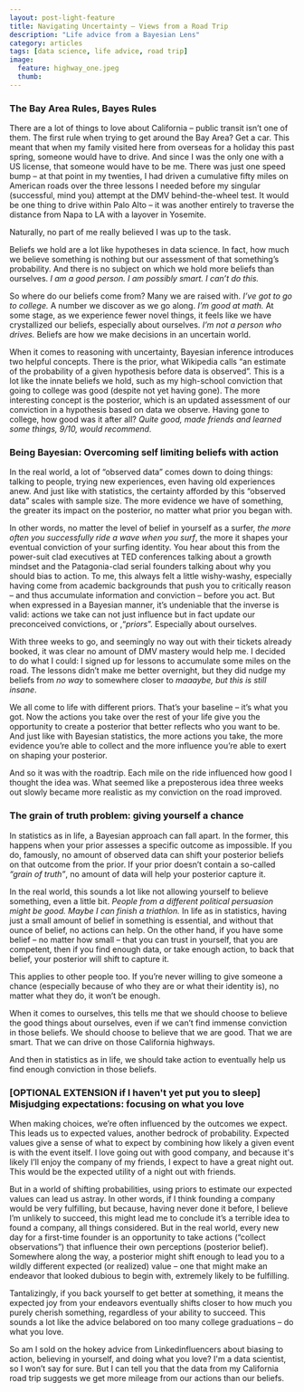 ```yaml
---
layout: post-light-feature
title: Navigating Uncertainty – Views from a Road Trip
description: "Life advice from a Bayesian Lens"
category: articles
tags: [data science, life advice, road trip]
image:
  feature: highway_one.jpeg
  thumb: 
---
```


### The Bay Area Rules, Bayes Rules
There are a lot of things to love about California – public transit isn’t one of them. The first rule when trying to get around the Bay Area? Get a car. This meant that when my family visited here from overseas for a holiday this past spring, someone would have to drive. And since I was the only one with a US license, that someone would have to be me. There was just one speed bump – at that point in my twenties, I had driven a cumulative fifty miles on American roads over the three lessons I needed before my singular (successful, mind you) attempt at the DMV behind-the-wheel test. It would be one thing to drive within Palo Alto – it was another entirely to traverse the distance from Napa to LA with a layover in Yosemite. 

Naturally, no part of me really believed I was up to the task.

Beliefs we hold are a lot like hypotheses in data science. In fact, how much we believe something is nothing but our assessment of that something’s probability. And there is no subject on which we hold more beliefs than ourselves. *I am a good person. I am possibly smart. I can’t do this.*  

So where do our beliefs come from? Many we are raised with. *I’ve got to go to college.* A number we discover as we go along. *I’m good at math.* At some stage, as we experience fewer novel things, it feels like we have crystallized our beliefs, especially about ourselves. *I’m not a person who drives.* Beliefs are how we make decisions in an uncertain world.

When it comes to reasoning with uncertainty, Bayesian inference introduces two helpful concepts. There is the prior, what Wikipedia calls “an estimate of the probability of a given hypothesis before data is observed”. This is a lot like the innate beliefs we hold, such as my high-school conviction that going to college was good (despite not yet having gone). The more interesting concept is the posterior, which is an updated assessment of our conviction in a hypothesis based on data we observe. Having gone to college, how good was it after all? *Quite good, made friends and learned some things, 9/10, would recommend.*

### Being Bayesian: Overcoming self limiting beliefs with action
In the real world, a lot of “observed data” comes down to doing things: talking to people, trying new experiences, even having old experiences anew. And just like with statistics, the certainty afforded by this “observed data” scales with sample size. The more evidence we have of something, the greater its impact on the posterior, no matter what prior you began with. 

In other words, no matter the level of belief in yourself as a surfer, *the more often you successfully ride a wave when you surf*, the more it shapes your eventual conviction of your surfing identity. You hear about this from the power-suit clad executives at TED conferences talking about a growth mindset and the Patagonia-clad serial founders talking about why you should bias to action. To me, this always felt a little wishy-washy, especially having come from academic backgrounds that push you to critically reason – and thus accumulate information and conviction – before you act. But when expressed in a Bayesian manner, it’s undeniable that the inverse is valid: actions we take can not just influence but in fact update our preconceived convictions, or ,“*priors*”. Especially about ourselves. 

With three weeks to go, and seemingly no way out with their tickets already booked, it was clear no amount of DMV mastery would help me. I decided to do what I could: I signed up for lessons to accumulate some miles on the road. The lessons didn’t make me better overnight, but they did nudge my beliefs from *no way* to somewhere closer to *maaaybe, but this is still insane*.

We all come to life with different priors. That’s your baseline – it’s what you got. Now the actions you take over the rest of your life give you the opportunity to create a posterior that better reflects who you want to be. And just like with Bayesian statistics, the more actions you take,  the more evidence you’re able to collect and the more influence you’re able to exert on shaping your posterior.

And so it was with the roadtrip. Each mile on the ride influenced how good I thought the idea was. What seemed like a preposterous idea three weeks out slowly became more realistic as my conviction on the road improved.

### The grain of truth problem: giving yourself a chance

In statistics as in life, a Bayesian approach can fall apart. In the former, this happens when your prior assesses a specific outcome as impossible. If you do, famously, no amount of observed data can shift your posterior beliefs on that outcome from the prior. If your prior doesn’t contain a so-called *“grain of truth”*, no amount of data will help your posterior capture it.

In the real world, this sounds a lot like not allowing yourself to believe something, even a little bit. *People from a different political persuasion might be good. Maybe I can finish a triathlon.* In life as in statistics, having just a small amount of belief in something is essential, and without that ounce of belief, no actions can help. On the other hand, if you have some belief – no matter how small – that you can trust in yourself, that you are competent, then if you find enough data, or take enough action, to back that belief, your posterior will shift to capture it.

This applies to other people too. If you’re never willing to give someone a chance (especially because of who they are or what their identity is), no matter what they do, it won’t be enough.

When it comes to ourselves, this tells me that we should choose to believe the good things about ourselves, even if we can’t find immense conviction in those beliefs. We should choose to believe that we are good. That we are smart. That we can drive on those California highways.

And then in statistics as in life, we should take action to eventually help us find enough conviction in those beliefs.

### [OPTIONAL EXTENSION if I haven't yet put you to sleep] Misjudging expectations: focusing on what you love
When making choices, we’re often influenced by the outcomes we expect. This leads us to expected values, another bedrock of probability. Expected values give a sense of what to expect by combining how likely a given event is with the event itself. I love going out with good company, and because it's likely I’ll enjoy the company of my friends, I expect to have a great night out. This would be the expected utility of a night out with friends. 

But in a world of shifting probabilities, using priors to estimate our expected values can lead us astray. In other words, if I think founding a company would be very fulfilling, but because, having never done it before, I believe I’m unlikely to succeed, this might lead me to conclude it’s a terrible idea to found a company, all things considered. But in the real world, every new day for a first-time founder is an opportunity to take actions (“collect observations”) that influence their own perceptions (posterior belief). Somewhere along the way, a posterior might shift enough to lead you to a wildly different expected (or realized) value – one that might make an endeavor that looked dubious to begin with, extremely likely to be fulfilling. 

Tantalizingly, if you back yourself to get better at something, it means the expected joy from your endeavors eventually shifts closer to how much you purely cherish something, regardless of your ability to succeed. This sounds a lot like the advice belabored on too many college graduations – do what you love.

So am I sold on the hokey advice from Linkedinfluencers about biasing to action, believing in yourself, and doing what you love? I'm a data scientist, so I won’t say for sure. But I can tell you that the data from my California road trip suggests we get more mileage from our actions than our beliefs.
